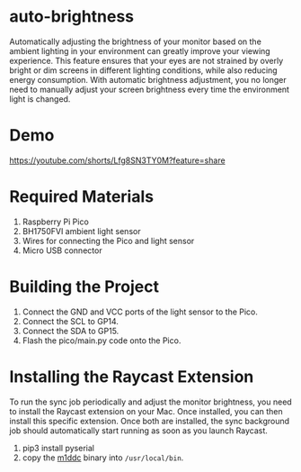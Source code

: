 # auto-brightness

Automatically adjusting the brightness of your monitor based on the ambient lighting in your environment can greatly improve your viewing experience. This feature ensures that your eyes are not strained by overly bright or dim screens in different lighting conditions, while also reducing energy consumption. With automatic brightness adjustment, you no longer need to manually adjust your screen brightness every time the environment light is changed.

# Demo

https://youtube.com/shorts/Lfg8SN3TY0M?feature=share

# Required Materials

1. Raspberry Pi Pico
2. BH1750FVI ambient light sensor
3. Wires for connecting the Pico and light sensor
4. Micro USB connector

# Building the Project

1. Connect the GND and VCC ports of the light sensor to the Pico.
2. Connect the SCL to GP14.
3. Connect the SDA to GP15.
4. Flash the pico/main.py code onto the Pico.

# Installing the Raycast Extension

To run the sync job periodically and adjust the monitor brightness, you need to install the Raycast extension on your Mac. Once installed, you can then install this specific extension. Once both are installed, the sync background job should automatically start running as soon as you launch Raycast.

1. pip3 install pyserial
2. copy the [m1ddc](https://github.com/waydabber/m1ddc) binary into `/usr/local/bin`.
